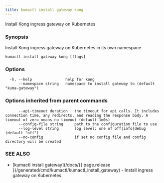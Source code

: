 ```yaml
---
title: kumactl install gateway kong
---
```


Install Kong ingress gateway on Kubernetes

### Synopsis

Install Kong ingress gateway on Kubernetes in its own namespace.

```
kumactl install gateway kong [flags]
```

### Options

```
  -h, --help               help for kong
      --namespace string   namespace to install gateway to (default "kuma-gateway")
```

### Options inherited from parent commands

```
      --api-timeout duration   the timeout for api calls. It includes connection time, any redirects, and reading the response body. A timeout of zero means no timeout (default 1m0s)
      --config-file string     path to the configuration file to use
      --log-level string       log level: one of off|info|debug (default "off")
      --no-config              if set no config file and config directory will be created
```

### SEE ALSO

* [kumactl install gateway](/docs/{{ page.release }}/generated/cmd/kumactl/kumactl_install_gateway)	 - Install ingress gateway on Kubernetes

